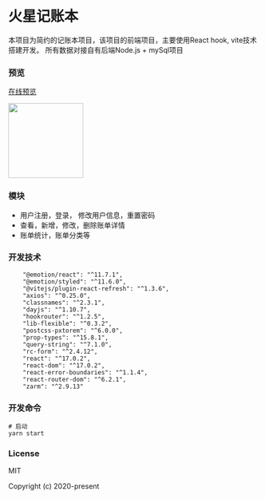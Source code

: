 # 火星记账本
本项目为简约的记账本项目，该项目的前端项目，主要使用React hook, vite技术搭建开发。
所有数据对接自有后端Node.js + mySql项目

### 预览
[在线预览](http://49.235.126.217:5000/)


<img src = 'https://s3.bmp.ovh/imgs/2022/02/25eadf1207b6c40f.gif' width='150px'/>


### 模块
* 用户注册，登录， 修改用户信息，重置密码
* 查看，新增，修改，删除账单详情
* 账单统计，账单分类等

### 开发技术
```
    "@emotion/react": "^11.7.1",
    "@emotion/styled": "^11.6.0",
    "@vitejs/plugin-react-refresh": "^1.3.6",
    "axios": "^0.25.0",
    "classnames": "^2.3.1",
    "dayjs": "^1.10.7",
    "hookrouter": "^1.2.5",
    "lib-flexible": "^0.3.2",
    "postcss-pxtorem": "^6.0.0",
    "prop-types": "^15.8.1",
    "query-string": "^7.1.0",
    "rc-form": "^2.4.12",
    "react": "^17.0.2",
    "react-dom": "^17.0.2",
    "react-error-boundaries": "^1.1.4",
    "react-router-dom": "^6.2.1",
    "zarm": "^2.9.13"
```

### 开发命令
```
# 启动
yarn start
```
### License
MIT

Copyright (c) 2020-present
